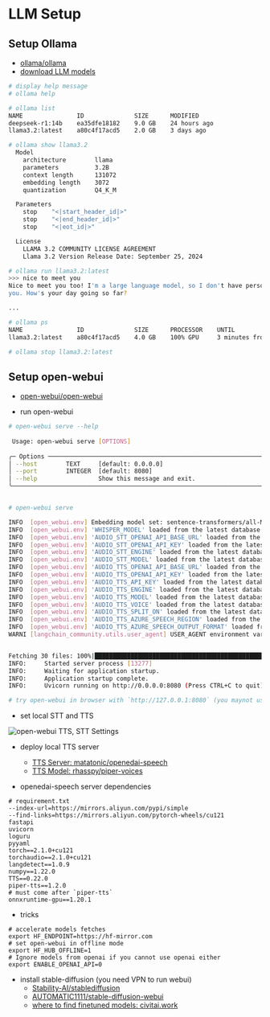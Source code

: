 # LLM Setup


## Setup Ollama

- [ollama/ollama](https://github.com/ollama/ollama.git)
- [download LLM models](https://ollama.com/search)

```bash
# display help message
# ollama help

# ollama list
NAME               ID              SIZE      MODIFIED     
deepseek-r1:14b    ea35dfe18182    9.0 GB    24 hours ago    
llama3.2:latest    a80c4f17acd5    2.0 GB    3 days ago

# ollama show llama3.2
  Model
    architecture        llama     
    parameters          3.2B      
    context length      131072    
    embedding length    3072      
    quantization        Q4_K_M    

  Parameters
    stop    "<|start_header_id|>"    
    stop    "<|end_header_id|>"      
    stop    "<|eot_id|>"             

  License
    LLAMA 3.2 COMMUNITY LICENSE AGREEMENT                 
    Llama 3.2 Version Release Date: September 25, 2024 

# ollama run llama3.2:latest
>>> nice to meet you
Nice to meet you too! I'm a large language model, so I don't have personal experiences or emotions like humans do, but I'm here to help and chat with 
you. How's your day going so far?

...

# ollama ps
NAME               ID              SIZE      PROCESSOR    UNTIL              
llama3.2:latest    a80c4f17acd5    4.0 GB    100% GPU     3 minutes from now 

# ollama stop llama3.2:latest

```

## Setup open-webui

- [open-webui/open-webui](https://github.com/open-webui/open-webui.git)

- run open-webui

```bash
# open-webui serve --help
                                                                                                                                   
 Usage: open-webui serve [OPTIONS]                                                                                                 
                                                                                                                                   
╭─ Options ───────────────────────────────────────────────────────────────────────────────────────────────────────────────────────╮
│ --host        TEXT     [default: 0.0.0.0]                                                                                       │
│ --port        INTEGER  [default: 8080]                                                                                          │
│ --help                 Show this message and exit.                                                                              │
╰─────────────────────────────────────────────────────────────────────────────────────────────────────────────────────────────────╯


# open-webui serve

INFO  [open_webui.env] Embedding model set: sentence-transformers/all-MiniLM-L6-v2
INFO  [open_webui.env] 'WHISPER_MODEL' loaded from the latest database entry
INFO  [open_webui.env] 'AUDIO_STT_OPENAI_API_BASE_URL' loaded from the latest database entry
INFO  [open_webui.env] 'AUDIO_STT_OPENAI_API_KEY' loaded from the latest database entry
INFO  [open_webui.env] 'AUDIO_STT_ENGINE' loaded from the latest database entry
INFO  [open_webui.env] 'AUDIO_STT_MODEL' loaded from the latest database entry
INFO  [open_webui.env] 'AUDIO_TTS_OPENAI_API_BASE_URL' loaded from the latest database entry
INFO  [open_webui.env] 'AUDIO_TTS_OPENAI_API_KEY' loaded from the latest database entry
INFO  [open_webui.env] 'AUDIO_TTS_API_KEY' loaded from the latest database entry
INFO  [open_webui.env] 'AUDIO_TTS_ENGINE' loaded from the latest database entry
INFO  [open_webui.env] 'AUDIO_TTS_MODEL' loaded from the latest database entry
INFO  [open_webui.env] 'AUDIO_TTS_VOICE' loaded from the latest database entry
INFO  [open_webui.env] 'AUDIO_TTS_SPLIT_ON' loaded from the latest database entry
INFO  [open_webui.env] 'AUDIO_TTS_AZURE_SPEECH_REGION' loaded from the latest database entry
INFO  [open_webui.env] 'AUDIO_TTS_AZURE_SPEECH_OUTPUT_FORMAT' loaded from the latest database entry
WARNI [langchain_community.utils.user_agent] USER_AGENT environment variable not set, consider setting it to identify your requests.


Fetching 30 files: 100%|████████████████████████████████████████████████████████████████████████| 30/30 [00:00<00:00, 99391.09it/s]
INFO:     Started server process [13277]
INFO:     Waiting for application startup.
INFO:     Application startup complete.
INFO:     Uvicorn running on http://0.0.0.0:8080 (Press CTRL+C to quit)

# try open-webui in browser with `http://127.0.0.1:8080` (you maynot use `0.0.0.0` to avoid `Connection is not secure` warnning, otherwise you would have trouble to call Mic or speaker)
```

- set local STT and TTS

![open-webui TTS, STT Settings](../images/open-webui_tts_stt_setting.png)

- deploy local TTS server
  - [TTS Server: matatonic/openedai-speech](https://github.com/matatonic/openedai-speech.git)
  - [TTS Model: rhasspy/piper-voices](https://hf-mirror.com/rhasspy/piper-voices)

- openedai-speech server dependencies

```
# requirement.txt
--index-url=https://mirrors.aliyun.com/pypi/simple
--find-links=https://mirrors.aliyun.com/pytorch-wheels/cu121
fastapi
uvicorn
loguru
pyyaml
torch==2.1.0+cu121
torchaudio==2.1.0+cu121
langdetect==1.0.9
numpy==1.22.0
TTS==0.22.0
piper-tts==1.2.0
# must come after `piper-tts`
onnxruntime-gpu==1.20.1
```

- tricks

```
# accelerate models fetches
export HF_ENDPOINT=https://hf-mirror.com
# set open-webui in offline mode
export HF_HUB_OFFLINE=1
# Ignore models from openai if you cannot use openai either
export ENABLE_OPENAI_API=0
```

- install stable-diffusion (you need VPN to run webui)
  - [Stability-AI/stablediffusion](https://github.com/Stability-AI/stablediffusion.git)
  - [AUTOMATIC1111/stable-diffusion-webui](https://github.com/AUTOMATIC1111/stable-diffusion-webui.git)
  - [where to find finetuned models: civitai.work](https://civitai.work/models)
